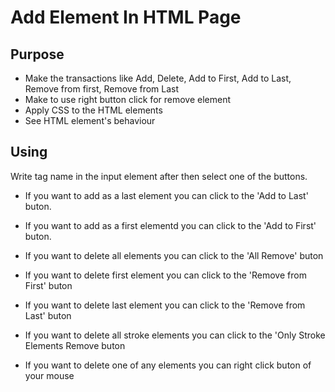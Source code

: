 # Add Element In HTML Page
## Purpose
- Make the transactions like Add, Delete, Add to First, Add to Last, Remove from first, Remove from Last
- Make to use right button click for remove element
- Apply CSS to the HTML elements 
- See HTML element's behaviour

## Using
Write tag name in the input element after then select one of the buttons.   

- If you want to add as a last element you can click to the 'Add to Last' buton. 
- If you want to add as a first elementd you can click to the 'Add to First' buton.
            
- If you want to delete all elements you can click to the 'All Remove' buton
            
- If you want to delete first element you can click to the 'Remove from First' buton
            
- If you want to delete last element you can click to the 'Remove from Last' buton

- If you want to delete all stroke elements you can click to the 'Only Stroke Elements Remove buton

- If you want to delete one of any elements you can right click buton of your mouse
